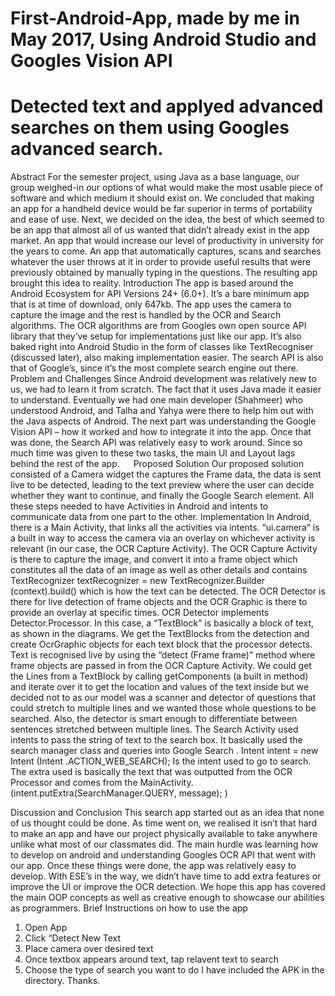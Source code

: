 # First-Android-App, made by me in May 2017, Using Android Studio and Googles Vision API
# Detected text and applyed advanced searches on them using Googles advanced search.
Abstract
For the semester project, using Java as a base language, our group weighed-in our options of what would make the most usable piece of software and which medium it should exist on. We concluded that making an app for a handheld device would be far superior in terms of portability and ease of use.  Next, we decided on the idea, the best of which seemed to be an app that almost all of us wanted that didn’t already exist in the app market. An app that would increase our level of productivity in university for the years to come. An app that automatically captures, scans and searches whatever the user throws at it in order to provide useful results that were previously obtained by manually typing in the questions. The resulting app brought this idea to reality.
Introduction
The app is based around the Android Ecosystem for API Versions 24+ (6.0+). It’s a bare minimum app that is at time of download, only 647kb. The app uses the camera to capture the image and the rest is handled by the OCR and Search algorithms. The OCR algorithms are from Googles own open source API library that they’ve setup for implementations just like our app. It’s also baked right into Android Studio in the form of classes like TextRecogniser (discussed later), also making implementation easier. The search API is also that of Google’s, since it’s the most complete search engine out there.
Problem and Challenges
Since Android development was relatively new to us, we had to learn it from scratch. The fact that it uses Java made it easier to understand. Eventually we had one main developer (Shahmeer) who understood Android, and Talha and Yahya were there to help him out with the Java aspects of Android.  The next part was understanding the Google Vision API – how it worked and how to integrate it into the app. Once that was done, the Search API was relatively easy to work around. Since so much time was given to these two tasks, the main UI and Layout lags behind the rest of the app.
 
Proposed Solution
Our proposed solution consisted of a Camera widget the captures the Frame data, the data is sent live to be detected, leading to the text preview where the user can decide whether they want to continue, and finally the Google Search element. All these steps needed to have Activities in Android and intents to communicate data from one part to the other.
Implementation
In Android, there is a Main Activity, that links all the activities via intents. “ui.camera” is a built in way to access the camera via an overlay on whichever activity is relevant (in our case, the OCR Capture Activity). The OCR Capture Activity is there to capture the image, and convert it into a frame object which constitutes all the data of an image as well as other details and contains TextRecognizer textRecognizer = new TextRecognizer.Builder (context).build() which is how the text can be detected. The OCR Detector is there for live detection of frame objects and the OCR Graphic is there to provide an overlay at specific times. OCR Detector implements Detector.Processor<TextBlock>. In this case, a “TextBlock” is basically a block of text, as shown in the diagrams. We get the TextBlocks from the detection and create OcrGraphic objects for each text block that the processor detects. Text is recognised live by using the “detect (Frame frame)” method where frame objects are passed in from the OCR Capture Activity. We could get the Lines from a TextBlock by calling getComponents (a built in method) and iterate over it to get the location and values of the text inside but we decided not to as our model  was a scanner and detector of questions that could stretch to multiple lines and we wanted those whole questions to be searched. Also, the detector is smart enough to differentiate between sentences stretched between multiple lines.
The Search Activity used intents to pass the string of text to the search box. It basically used the search manager class and queries into Google Search . Intent intent = new Intent (Intent .ACTION_WEB_SEARCH); Is the intent used to go to search. The extra used is basically the text that was outputted from the OCR Processor and comes from the MainActivity. (intent.putExtra(SearchManager.QUERY, message); )

Discussion and Conclusion
This search app started out as an idea that none of us thought could be done. As time went on, we realised it isn’t that hard to make an app and have our project physically available to take anywhere unlike what most of our classmates did. The main hurdle was learning how to develop on android and understanding Googles OCR API that went with our app. Once these things were done, the app was relatively easy to develop. With ESE’s in the way, we didn’t have time to add extra features or improve the UI or improve the OCR detection. We hope this app has covered the main OOP concepts as well as creative enough to showcase our abilities as programmers.
Brief Instructions on how to use the app
1.	Open App
2.	Click “Detect New Text
3.	Place camera over desired text
4.	Once textbox appears around text, tap relavent text to search
5.	Choose the type of search you want to do
I have included the APK in the directory.
Thanks.
